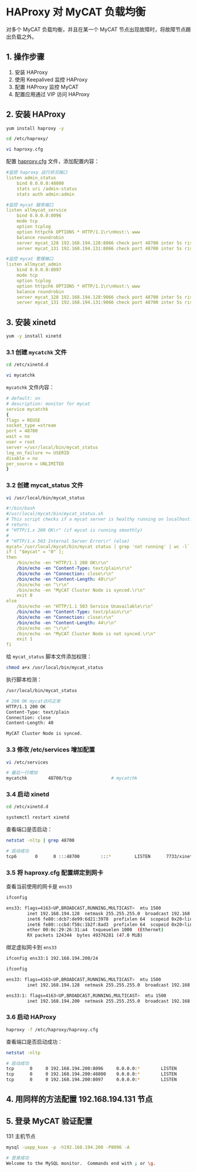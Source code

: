 # HAProxy 对 MyCAT 负载均衡

对多个 MyCAT 负载均衡，并且在某一个 MyCAT 节点出现故障时，将故障节点踢出负载之外。

## 1. 操作步骤

1. 安装 HAProxy
2. 使用 Keepalived 监控 HAProxy
3. 配置 HAProxy 监控 MyCAT
4. 配置应用通过 VIP 访问 HAProxy

## 2. 安装 HAProxy

```bash
yum install haproxy -y

cd /etc/haproxy/

vi haproxy.cfg
```

配置 [haproxy.cfg](../file/haproxy.cfg) 文件，添加配置内容：

```yml
#监控 haproxy 运行状况端口
listen admin_status
    bind 0.0.0.0:48800
    stats uri /admin-status
    stats auth admin:admin

#监控 mycat 服务端口
listen allmycat_service
    bind 0.0.0.0:8096
    mode tcp
    option tcplog
    option httpchk OPTIONS * HTTP/1.1\r\nHost:\ www
    balance roundrobin
    server mycat_128 192.168.194.128:8066 check port 48700 inter 5s rise 2 fall 3
    server mycat_131 192.168.194.131:8066 check port 48700 inter 5s rise 2 fall 3

#监控 mycat 管理端口
listen allmycat_admin
    bind 0.0.0.0:8097
    mode tcp
    option tcplog
    option httpchk OPTIONS * HTTP/1.1\r\nHost:\ www
    balance roundrobin
    server mycat_128 192.168.194.128:9066 check port 48700 inter 5s rise 2 fall 3
    server mycat_131 192.168.194.131:9066 check port 48700 inter 5s rise 2 fall 3
```

## 3. 安装 xinetd

```bash
yum -y install xinetd
```

### 3.1 创建 `mycatchk` 文件

```bash
cd /etc/xinetd.d

vi mycatchk
```

`mycatchk` 文件内容：

```yml
# default: on
# description: monitor for mycat
service mycatchk
{
flags = REUSE
socket_type =stream
port = 48700
wait = no
user = root
server =/usr/local/bin/mycat_status
log_on_failure += USERID
disable = no
per_source = UNLIMITED
}
```

### 3.2 创建 mycat_status 文件

```bash
vi /usr/local/bin/mycat_status
```

```yml
#!/bin/bash
#/usr/local/mycat/bin/mycat_status.sh
# This script checks if a mycat server is healthy running on localhost. It will
# return:
# "HTTP/1.x 200 OK\r" (if mycat is running smoothly)
#
# "HTTP/1.x 503 Internal Server Error\r" (else)
mycat=`/usr/local/mycat/bin/mycat status | grep 'not running' | wc -l`
if [ "$mycat" = "0" ];
then
    /bin/echo -en "HTTP/1.1 200 OK\r\n"
    /bin/echo -en "Content-Type: text/plain\r\n"
    /bin/echo -en "Connection: close\r\n"
    /bin/echo -en "Content-Length: 40\r\n"
    /bin/echo -en "\r\n"
    /bin/echo -en "MyCAT Cluster Node is synced.\r\n"
    exit 0
else
    /bin/echo -en "HTTP/1.1 503 Service Unavailable\r\n"
    /bin/echo -en "Content-Type: text/plain\r\n"
    /bin/echo -en "Connection: close\r\n"
    /bin/echo -en "Content-Length: 44\r\n"
    /bin/echo -en "\r\n"
    /bin/echo -en "MyCAT Cluster Node is not synced.\r\n"
    exit 1
fi
```

给 `mycat_status` 脚本文件添加权限：

```bash
chmod a+x /usr/local/bin/mycat_status
```

执行脚本检测：

```bash
/usr/local/bin/mycat_status

# 200 OK mycat访问正常
HTTP/1.1 200 OK
Content-Type: text/plain
Connection: close
Content-Length: 40

MyCAT Cluster Node is synced.
```

### 3.3 修改 /etc/services 增加配置

```bash
vi /etc/services

# 最后一行增加
mycatchk        48700/tcp               # mycatchk
```

### 3.4 启动 xinetd

```bash
cd /etc/xinetd.d

systemctl restart xinetd
```

查看端口是否启动：

```bash
netstat -nltp | grep 48700

# 启动成功
tcp6       0      0 :::48700        :::*         LISTEN      7733/xinetd
```

### 3.5 将 haproxy.cfg 配置绑定到网卡

查看当前使用的网卡是 `ens33`

```bash
ifconfig

ens33: flags=4163<UP,BROADCAST,RUNNING,MULTICAST>  mtu 1500
        inet 192.168.194.128  netmask 255.255.255.0  broadcast 192.168.194.255
        inet6 fe80::dcb7:de99:6d21:3978  prefixlen 64  scopeid 0x20<link>
        inet6 fe80::ccbd:f58c:1b2f:8ad3  prefixlen 64  scopeid 0x20<link>
        ether 00:0c:29:26:31:a4  txqueuelen 1000  (Ethernet)
        RX packets 124344  bytes 49376281 (47.0 MiB)
```

绑定虚拟网卡到 `ens33`

```bash
ifconfig ens33:1 192.168.194.200/24
```

```bash
ifconfig

ens33: flags=4163<UP,BROADCAST,RUNNING,MULTICAST>  mtu 1500
        inet 192.168.194.128  netmask 255.255.255.0  broadcast 192.168.194.255

ens33:1: flags=4163<UP,BROADCAST,RUNNING,MULTICAST>  mtu 1500
        inet 192.168.194.200  netmask 255.255.255.0  broadcast 192.168.194.255
```

### 3.6 启动 HAProxy

```bash
haproxy -f /etc/haproxy/haproxy.cfg
```

查看端口是否启动成功：

```bash
netstat -nltp

# 启动成功
tcp      0     0 192.168.194.200:8096     0.0.0.0:*        LISTEN      14083/haproxy
tcp      0     0 192.168.194.200:48800    0.0.0.0:*        LISTEN      14083/haproxy
tcp      0     0 192.168.194.200:8097     0.0.0.0:*        LISTEN      14083/haproxy
```

## 4. 用同样的方法配置 192.168.194.131 节点

## 5. 登录 MyCAT 验证配置

131 主机节点

```bash
mysql -uapp_koax -p -h192.168.194.200 -P8096 -A

# 登录成功
Welcome to the MySQL monitor.  Commands end with ; or \g.
```
